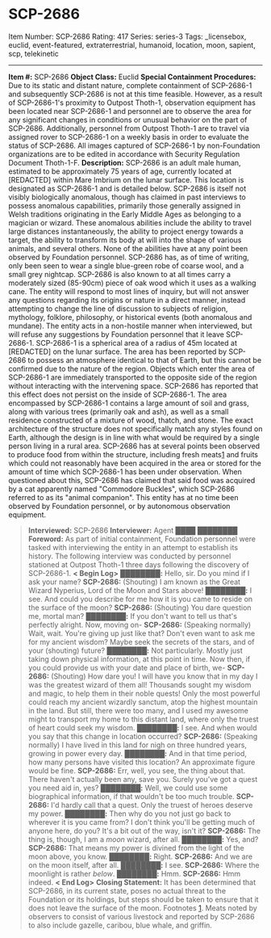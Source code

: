 # SCP-2686
Item Number: SCP-2686
Rating: 417
Series: series-3
Tags: _licensebox, euclid, event-featured, extraterrestrial, humanoid, location, moon, sapient, scp, telekinetic

---

**Item #:** SCP-2686
**Object Class:** Euclid
**Special Containment Procedures:** Due to its static and distant nature, complete containment of SCP-2686-1 and subsequently SCP-2686 is not at this time feasible. However, as a result of SCP-2686-1's proximity to Outpost Thoth-1, observation equipment has been located near SCP-2686-1 and personnel are to observe the area for any significant changes in conditions or unusual behavior on the part of SCP-2686. Additionally, personnel from Outpost Thoth-1 are to travel via assigned rover to SCP-2686-1 on a weekly basis in order to evaluate the status of SCP-2686. All images captured of SCP-2686-1 by non-Foundation organizations are to be edited in accordance with Security Regulation Document Thoth-1-F.
**Description:** SCP-2686 is an adult male human, estimated to be approximately 75 years of age, currently located at [REDACTED] within Mare Imbrium on the lunar surface. This location is designated as SCP-2686-1 and is detailed below. SCP-2686 is itself not visibly biologically anomalous, though has claimed in past interviews to possess anomalous capabilities, primarily those generally assigned in Welsh traditions originating in the Early Middle Ages as belonging to a magician or wizard. These anomalous abilities include the ability to travel large distances instantaneously, the ability to project energy towards a target, the ability to transform its body at will into the shape of various animals, and several others. None of the abilities have at any point been observed by Foundation personnel.
SCP-2686 has, as of time of writing, only been seen to wear a single blue-green robe of coarse wool, and a small grey nightcap. SCP-2686 is also known to at all times carry a moderately sized (85-90cm) piece of oak wood which it uses as a walking cane. The entity will respond to most lines of inquiry, but will not answer any questions regarding its origins or nature in a direct manner, instead attempting to change the line of discussion to subjects of religion, mythology, folklore, philosophy, or historical events (both anomalous and mundane). The entity acts in a non-hostile manner when interviewed, but will refuse any suggestions by Foundation personnel that it leave SCP-2686-1.
SCP-2686-1 is a spherical area of a radius of 45m located at [REDACTED] on the lunar surface. The area has been reported by SCP-2686 to possess an atmosphere identical to that of Earth, but this cannot be confirmed due to the nature of the region. Objects which enter the area of SCP-2686-1 are immediately transported to the opposite side of the region without interacting with the intervening space. SCP-2686 has reported that this effect does not persist on the inside of SCP-2686-1. The area encompassed by SCP-2686-1 contains a large amount of soil and grass, along with various trees (primarily oak and ash), as well as a small residence constructed of a mixture of wood, thatch, and stone. The exact architecture of the structure does not specifically match any styles found on Earth, although the design is in line with what would be required by a single person living in a rural area. SCP-2686 has at several points been observed to produce food from within the structure, including fresh meats[1](javascript:;) and fruits which could not reasonably have been acquired in the area or stored for the amount of time which SCP-2686-1 has been under observation. When questioned about this, SCP-2686 has claimed that said food was acquired by a cat apparently named "Commodore Buckles", which SCP-2686 referred to as its "animal companion". This entity has at no time been observed by Foundation personnel, or by autonomous observation equipment.
> **Interviewed:** SCP-2686
> **Interviewer:** Agent ████ ████████
> **Foreword:** As part of initial containment, Foundation personnel were tasked with interviewing the entity in an attempt to establish its history. The following interview was conducted by personnel stationed at Outpost Thoth-1 three days following the discovery of SCP-2686-1.
> **< Begin Log>**
> **████████:** Hello, sir. Do you mind if I ask your name?
> **SCP-2686:** (Shouting) I am known as the Great Wizard Nyperius, Lord of the Moon and Stars above!
> **████████:** I see. And could you describe for me how it is you came to reside on the surface of the moon?
> **SCP-2686:** (Shouting) You dare question me, mortal man?
> **████████:** If you don't want to tell us that's perfectly alright. Now, moving on-
> **SCP-2686:** (Speaking normally) Wait, wait. You're giving up just like that? Don't even want to ask me for my ancient wisdom? Maybe seek the secrets of the stars, and of your (shouting) future?
> **████████:** Not particularly. Mostly just taking down physical information, at this point in time. Now then, if you could provide us with your date and place of birth, we-
> **SCP-2686:** (Shouting) How dare you! I will have you know that in my day I was the greatest wizard of them all! Thousands sought my wisdom and magic, to help them in their noble quests! Only the most powerful could reach my ancient wizardly sanctum, atop the highest mountain in the land. But still, there were too many, and I used my awesome might to transport my home to this distant land, where only the truest of heart could seek my wisdom.
> **████████:** I see. And when would you say that this change in location occurred?
> **SCP-2686:** (Speaking normally) I have lived in this land for nigh on three hundred years, growing in power every day.
> **████████:** And in that time period, how many persons have visited this location? An approximate figure would be fine.
> **SCP-2686:** Err, well, you see, the thing about that. There haven't actually been any, save you. Surely you've got a quest you need aid in, yes?
> **████████:** Well, we could use some biographical information, if that wouldn't be too much trouble.
> **SCP-2686:** I'd hardly call that a quest. Only the truest of heroes deserve my power.
> **████████:** Then why do you not just go back to wherever it is you came from? I don't think you'll be getting much of anyone here, do you? It's a bit out of the way, isn't it?
> **SCP-2686:** The thing is, though, I am a _moon_ wizard, after all.
> **████████:** Yes, and?
> **SCP-2686:** That means my power is divined from the light of the moon above, you know.
> **████████:** Right.
> **SCP-2686:** And we are on the moon itself, after all.
> **████████:** I see.
> **SCP-2686:** Where the moonlight is rather _below_.
> **████████:** Hmm.
> **SCP-2686:** Hmm indeed.
> **< End Log>**
> **Closing Statement:** It has been determined that SCP-2686, in its current state, poses no actual threat to the Foundation or its holdings, but steps should be taken to ensure that it does not leave the surface of the moon.
Footnotes
[1](javascript:;). Meats noted by observers to consist of various livestock and reported by SCP-2686 to also include gazelle, caribou, blue whale, and griffin.